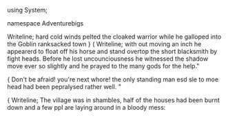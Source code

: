 using System;

namespace Adventurebigs


Writeline; hard cold winds pelted the cloaked warrior while he galloped into the Goblin ranksacked town }
( Writeline; with out moving an inch he appearerd to float off his horse and stand overtop the short blacksmith by fight heads.  Before he lost uncounciousness he witnessed the shadow move ever so slightly and he prayed to the many gods for the help."

{ Don't be afraid! you're next whore! the only standing man esd sle to moe head had been pepralysed rather well. "

{ Writeline; The village was in shambles, half of the houses had been burnt down and a few ppl are laying around in a bloody mess: